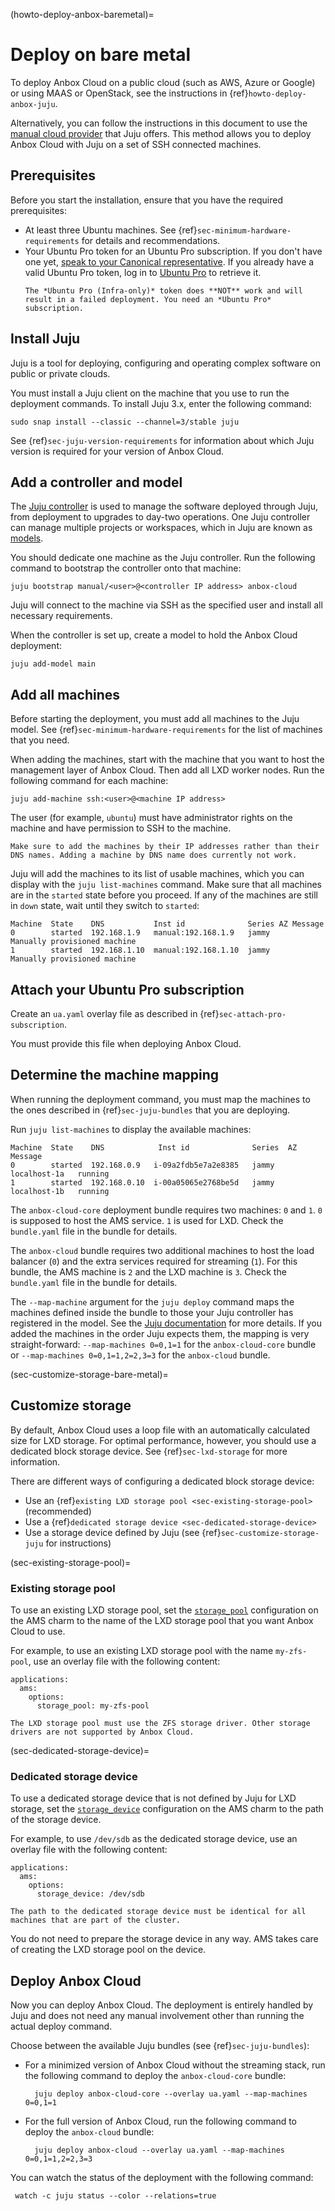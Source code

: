 (howto-deploy-anbox-baremetal)=
# Deploy on bare metal

To deploy Anbox Cloud on a public cloud (such as AWS, Azure or Google) or using MAAS or OpenStack, see the instructions in {ref}`howto-deploy-anbox-juju`.

Alternatively, you can follow the instructions in this document to use the [manual cloud provider](https://canonical-juju.readthedocs-hosted.com/en/latest/user/reference/cloud/list-of-supported-clouds/the-manual-cloud-and-juju/) that Juju offers. This method allows you to deploy Anbox Cloud with Juju on a set of SSH connected machines.

## Prerequisites

Before you start the installation, ensure that you have the required prerequisites:

* At least three Ubuntu machines. See {ref}`sec-minimum-hardware-requirements` for details and recommendations.
* Your Ubuntu Pro token for an Ubuntu Pro subscription. If you don't have one yet, [speak to your Canonical representative](https://anbox-cloud.io/contact-us). If you already have a valid Ubuntu Pro token, log in to [Ubuntu Pro](https://ubuntu.com/pro) to retrieve it.
  ```{caution}
  The *Ubuntu Pro (Infra-only)* token does **NOT** work and will result in a failed deployment. You need an *Ubuntu Pro* subscription.
  ```

## Install Juju

Juju is a tool for deploying, configuring and operating complex software on public or private clouds.

You must install a Juju client on the machine that you use to run the deployment commands. To install Juju 3.x, enter the following command:

    sudo snap install --classic --channel=3/stable juju

See {ref}`sec-juju-version-requirements` for information about which Juju version is required for your version of Anbox Cloud.

## Add a controller and model

The [Juju controller](https://canonical-juju.readthedocs-hosted.com/en/latest/user/reference/controller/) is used to manage the software deployed through Juju, from deployment to upgrades to day-two operations. One Juju controller can manage multiple projects or workspaces, which in Juju are known as [models](https://canonical-juju.readthedocs-hosted.com/en/latest/user/reference/model/).

You should dedicate one machine as the Juju controller. Run the following command to bootstrap the controller onto that machine:

    juju bootstrap manual/<user>@<controller IP address> anbox-cloud

Juju will connect to the machine via SSH as the specified user and install all necessary requirements.

When the controller is set up, create a model to hold the Anbox Cloud deployment:

    juju add-model main

## Add all machines

Before starting the deployment, you must add all machines to the Juju model. See {ref}`sec-minimum-hardware-requirements` for the list of machines that you need.

When adding the machines, start with the machine that you want to host the management layer of Anbox Cloud. Then add all LXD worker nodes. Run the following command for each machine:

    juju add-machine ssh:<user>@<machine IP address>

The user (for example, `ubuntu`) must have administrator rights on the machine and have permission to SSH to the machine.

```{caution}
Make sure to add the machines by their IP addresses rather than their DNS names. Adding a machine by DNS name does currently not work.
```

Juju will add the machines to its list of usable machines, which you can display with the `juju list-machines` command. Make sure that all machines are in the `started` state before you proceed. If any of the machines are still in `down` state, wait until they switch to `started`:

    Machine  State    DNS           Inst id              Series AZ Message
    0        started  192.168.1.9   manual:192.168.1.9   jammy     Manually provisioned machine
    1        started  192.168.1.10  manual:192.168.1.10  jammy     Manually provisioned machine

## Attach your Ubuntu Pro subscription

Create an `ua.yaml` overlay file as described in {ref}`sec-attach-pro-subscription`.

You must provide this file when deploying Anbox Cloud.

## Determine the machine mapping

When running the deployment command, you must map the machines to the ones described in {ref}`sec-juju-bundles` that you are deploying.

Run `juju list-machines` to display the available machines:

    Machine  State    DNS            Inst id              Series  AZ             Message
    0        started  192.168.0.9   i-09a2fdb5e7a2e8385   jammy   localhost-1a   running
    1        started  192.168.0.10  i-00a05065e2768be5d   jammy   localhost-1b   running

The `anbox-cloud-core` deployment bundle requires two machines: `0` and `1`. `0` is supposed to host the AMS service. `1` is used for LXD. Check the `bundle.yaml` file in the bundle for details.

The `anbox-cloud` bundle requires two additional machines to host the load balancer (`0`) and the extra services required for streaming (`1`). For this bundle, the AMS machine is `2` and the LXD machine is `3`. Check the `bundle.yaml` file in the bundle for details.

The `--map-machine` argument for the `juju deploy` command maps the machines defined inside the bundle to those your Juju controller has registered in the model. See the [Juju documentation](https://canonical-juju.readthedocs-hosted.com/en/latest/user/reference/bundle/) for more details. If you added the machines in the order Juju expects them, the mapping is very straight-forward: `--map-machines 0=0,1=1` for the `anbox-cloud-core` bundle or `--map-machines 0=0,1=1,2=2,3=3` for the `anbox-cloud` bundle.

(sec-customize-storage-bare-metal)=
## Customize storage

By default, Anbox Cloud uses a loop file with an automatically calculated size for LXD storage. For optimal performance, however, you should use a dedicated block storage device. See {ref}`sec-lxd-storage` for more information.

There are different ways of configuring a dedicated block storage device:

- Use an {ref}`existing LXD storage pool <sec-existing-storage-pool>` (recommended)
- Use a {ref}`dedicated storage device <sec-dedicated-storage-device>`
- Use a storage device defined by Juju (see {ref}`sec-customize-storage-juju` for instructions)

(sec-existing-storage-pool)=
### Existing storage pool

To use an existing LXD storage pool, set the [`storage_pool`](https://charmhub.io/ams/configuration#storage_pool) configuration on the AMS charm to the name of the LXD storage pool that you want Anbox Cloud to use.

For example, to use an existing LXD storage pool with the name `my-zfs-pool`, use an overlay file with the following content:

```
applications:
  ams:
    options:
      storage_pool: my-zfs-pool
```

```{important}
The LXD storage pool must use the ZFS storage driver. Other storage drivers are not supported by Anbox Cloud.
```
(sec-dedicated-storage-device)=
### Dedicated storage device

To use a dedicated storage device that is not defined by Juju for LXD storage, set the [`storage_device`](https://charmhub.io/ams/configuration#storage_device) configuration on the AMS charm to the path of the storage device.

For example, to use `/dev/sdb` as the dedicated storage device, use an overlay file with the following content:

```
applications:
  ams:
    options:
      storage_device: /dev/sdb
```

```{important}
The path to the dedicated storage device must be identical for all machines that are part of the cluster.
```

You do not need to prepare the storage device in any way. AMS takes care of creating the LXD storage pool on the device.

## Deploy Anbox Cloud

Now you can deploy Anbox Cloud. The deployment is entirely handled by Juju and does not need any manual involvement other than running the actual deploy command.

Choose between the available Juju bundles (see {ref}`sec-juju-bundles`):

* For a minimized version of Anbox Cloud without the streaming stack, run the following command to deploy the `anbox-cloud-core` bundle:

        juju deploy anbox-cloud-core --overlay ua.yaml --map-machines 0=0,1=1

* For the full version of Anbox Cloud, run the following command to deploy the `anbox-cloud` bundle:

        juju deploy anbox-cloud --overlay ua.yaml --map-machines 0=0,1=1,2=2,3=3

You can watch the status of the deployment with the following command:

     watch -c juju status --color --relations=true
